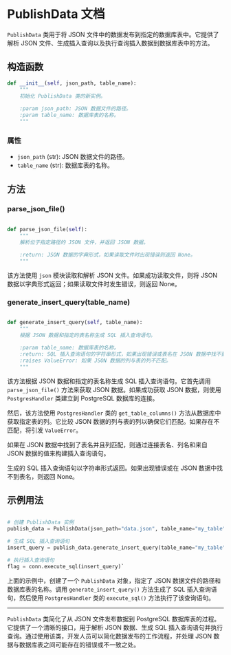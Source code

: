 # PublishData 文档

`PublishData` 类用于将 JSON 文件中的数据发布到指定的数据库表中。它提供了解析 JSON 文件、生成插入查询以及执行查询插入数据到数据库表中的方法。

## 构造函数

```python
def __init__(self, json_path, table_name):
    """
    初始化 PublishData 类的新实例。
    
    :param json_path: JSON 数据文件的路径。
    :param table_name: 数据库表的名称。
    """
```

### 属性

* `json_path` (str): JSON 数据文件的路径。
* `table_name` (str): 数据库表的名称。

## 方法

### parse_json_file()

```python

def parse_json_file(self):
    """
    解析位于指定路径的 JSON 文件，并返回 JSON 数据。
    
    :return: JSON 数据的字典形式，如果读取文件时出现错误则返回 None。
    """
```

该方法使用 `json` 模块读取和解析 JSON 文件。如果成功读取文件，则将 JSON 数据以字典形式返回；如果读取文件时发生错误，则返回 None。

### generate_insert_query(table_name)

```python

def generate_insert_query(self, table_name):
    """
    根据 JSON 数据和指定的表名称生成 SQL 插入查询语句。

    :param table_name: 数据库表的名称。
    :return: SQL 插入查询语句的字符串形式，如果出现错误或表名在 JSON 数据中找不到则返回 None。
    :raises ValueError: 如果 JSON 数据的列与表的列不匹配。
    """ 
```

该方法根据 JSON 数据和指定的表名称生成 SQL 插入查询语句。它首先调用 `parse_json_file()` 方法来获取 JSON 数据。如果成功获取 JSON 数据，则使用 `PostgresHandler` 类建立到 PostgreSQL 数据库的连接。

然后，该方法使用 `PostgresHandler` 类的 `get_table_columns()` 方法从数据库中获取指定表的列。它比较 JSON 数据的列与表的列以确保它们匹配。如果存在不匹配，将引发 `ValueError`。

如果在 JSON 数据中找到了表名并且列匹配，则通过连接表名、列名和来自 JSON 数据的值来构建插入查询语句。

生成的 SQL 插入查询语句以字符串形式返回。如果出现错误或在 JSON 数据中找不到表名，则返回 None。

## 示例用法

```python

# 创建 PublishData 实例
publish_data = PublishData(json_path="data.json", table_name="my_table")

# 生成 SQL 插入查询语句
insert_query = publish_data.generate_insert_query(table_name="my_table")

# 执行插入查询语句
flag = conn.execute_sql(insert_query)`
```

上面的示例中，创建了一个 `PublishData` 对象，指定了 JSON 数据文件的路径和数据库表的名称。调用 `generate_insert_query()` 方法生成了 SQL 插入查询语句，然后使用 `PostgresHandler` 类的 `execute_sql()` 方法执行了该查询语句。

* * *

`PublishData` 类简化了从 JSON 文件发布数据到 PostgreSQL 数据库表的过程。它提供了一个清晰的接口，用于解析 JSON 数据、生成 SQL 插入查询语句并执行查询。通过使用该类，开发人员可以简化数据发布的工作流程，并处理 JSON 数据与数据库表之间可能存在的错误或不一致之处。
